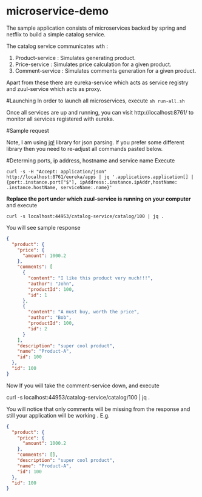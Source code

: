 # microservice-demo
The sample application consists of microservices backed by spring and netflix to build a simple catalog service. 

The catalog service communicates wth :
1. Product-service : Simulates generating product. 
2. Price-service : Simulates price calculation for a given product.
3. Comment-service : Simulates comments generation for a given product.

Apart from these there are eureka-service which acts as service registry and zuul-service which acts as proxy.

#Launching 
In order to launch all microservices, execute 
```sh run-all.sh```

Once all services are up and running, you can visit http://localhost:8761/ to monitor all services registered with eureka.

#Sample request

Note, I am using [jq!](http://stedolan.github.io/jq/) library for json parsing. If you prefer some different library then you need to re-adjust all commands pasted below.

#Determing ports, ip address, hostname and service name
Execute 
```
curl -s -H "Accept: application/json" http://localhost:8761/eureka/apps | jq '.applications.application[] | {port:.instance.port["$"], ipAddress:.instance.ipAddr,hostName: .instance.hostName, serviceName:.name}'
```

**Replace the port under which zuul-service is running on your computer** and  execute
```
curl -s localhost:44953/catalog-service/catalog/100 | jq .
```

You will see sample response 
```json
{
  "product": {
    "price": {
      "amount": 1000.2
    },
    "comments": [
      {
        "content": "I like this product very much!!!",
        "author": "John",
        "productId": 100,
        "id": 1
      },
      {
        "content": "A must buy, worth the price",
        "author": "Bob",
        "productId": 100,
        "id": 2
      }
    ],
    "description": "super cool product",
    "name": "Product-A",
    "id": 100
  },
  "id": 100
}
```
Now If you will take the comment-service down, and execute 

curl -s localhost:44953/catalog-service/catalog/100 | jq .

You will notice that only comments will be missing from the response and still your application will be working . E.g.

```json
{
  "product": {
    "price": {
      "amount": 1000.2
    },
    "comments": [],
    "description": "super cool product",
    "name": "Product-A",
    "id": 100
  },
  "id": 100
}
```


